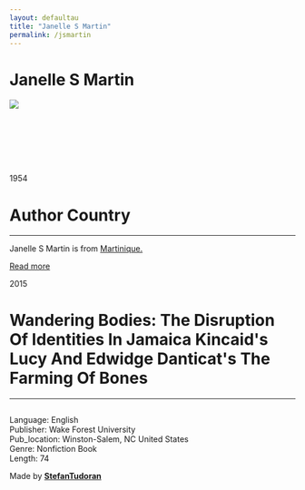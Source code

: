 ```yaml
---
layout: defaultau
title: "Janelle S Martin"
permalink: /jsmartin
---
```

<!-- partial:index.partial.html -->
<div class="content">
    <h1>Janelle S Martin</h1>
    <div class="quote">
        <div><img src="https://www.marche-poesie.com/wp-content/uploads/2020/07/evelyne-trouillot-2.jpg" class="logo"></div>
    </div>
    <div class="timeline">
        <div style="padding-bottom:100px;"></div>
        <div class="block">
            <div class="date right"><p class="right"> 1954 </p></div>
            <div class="dot"></div>
            <div class="left first">
            <div class="author_country">
                <h1>Author Country</h1><hr>
          <div class="aclocation">  <p>Janelle S Martin is from <a href="http://localhost:4000/8">Martinique.</a></p> </div>
              <div class="acreadmore">   <a href="https://en.wikipedia.org/wiki/Évelyne_Trouillot" target="_blank">Read more</a></div>
            </div>
            </div>
        </div>
        <div class="block">
            <div class="date left"><p class="left">2015</p></div>
            <div class="dot"></div>
            <div class="right">
                <h1>Wandering Bodies: The Disruption Of Identities In Jamaica Kincaid's Lucy And Edwidge Danticat's The Farming Of Bones</h1><hr>
                <p><img src=""></p>
                <p>
                Language: English<br/>
                Publisher: Wake Forest University<br/>
                Pub_location: Winston-Salem, NC	United States<br/>
                Genre: Nonfiction Book<br/>
                Length: 74</p>
            </div>
        </div>
        <div id="footer">
        <p id="copyright">Made by&nbsp;<strong><a href="https://www.linkedin.com/in/nicolae-stefan-tudoran-b02291127/" target="_blank">StefanTudoran</a></strong></p>
    </div>
</div>
<!-- partial -->
  <script src='https://cdnjs.cloudflare.com/ajax/libs/jquery/3.1.1/jquery.min.js'></script><script  src="assets/js/authorscript.js"></script>
